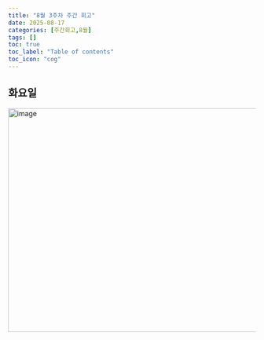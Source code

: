 ```yaml
---
title: "8월 3주차 주간 회고"
date: 2025-08-17
categories: [주간회고,8월]
tags: []
toc: true
toc_label: "Table of contents"
toc_icon: "cog"
---
```


## 화요일
<img width="870" height="456" alt="image" src="https://github.com/user-attachments/assets/8fcd7085-e60d-4749-99d2-0546a0afef10" />

